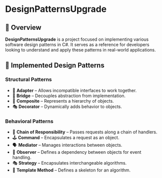 # DesignPatternsUpgrade

## 📌 Overview

**DesignPatternsUpgrade** is a project focused on implementing various software design patterns in C#. It serves as a reference for developers looking to understand and apply these patterns in real-world applications.

## 📂 Implemented Design Patterns

### Structural Patterns
- 🔌 **Adapter** – Allows incompatible interfaces to work together.
- 🌉 **Bridge** – Decouples abstraction from implementation.
- 🌳 **Composite** – Represents a hierarchy of objects.
- 🎭 **Decorator** – Dynamically adds behavior to objects.

### Behavioral Patterns
- 🔗 **Chain of Responsibility** – Passes requests along a chain of handlers.
- 🕹 **Command** – Encapsulates a request as an object.
- 🗣 **Mediator** – Manages interactions between objects.
- 👀 **Observer** – Defines a dependency between objects for event handling.
- 🎭 **Strategy** – Encapsulates interchangeable algorithms.
- 📝 **Template Method** – Defines a skeleton for an algorithm.

